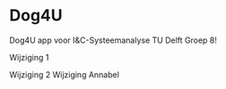 # Dog4U

Dog4U app voor I&C-Systeemanalyse TU Delft Groep 8!


Wijziging 1

Wijziging 2
Wijziging Annabel